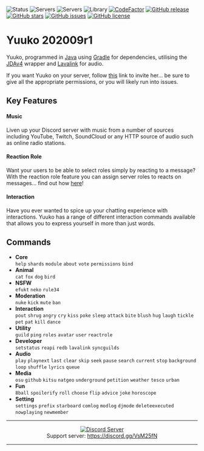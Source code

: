 ![Status](https://top.gg/api/widget/status/420682957007880223.svg)
![Servers](https://top.gg/api/widget/servers/420682957007880223.svg)
![Servers](https://top.gg/api/widget/upvotes/420682957007880223.svg)
![Library](https://top.gg/api/widget/lib/420682957007880223.svg)
[![CodeFactor](https://www.codefactor.io/repository/github/Yuuko-oh/yuuko/badge)](https://www.codefactor.io/repository/github/yuuko-oh/yuuko)
[![GitHub release](https://img.shields.io/github/release/Yuuko-oh/Yuuko.svg)](https://github.com/Yuuko-oh/Yuuko)
[![GitHub stars](https://img.shields.io/github/stars/Yuuko-oh/Yuuko.svg)](https://github.com/Yuuko-oh/Yuuko/stargazers)
[![GitHub issues](https://img.shields.io/github/issues/Yuuko-oh/Yuuko.svg)](https://github.com/Yuuko-oh/Yuuko/issues)
[![GitHub license](https://img.shields.io/github/license/Yuuko-oh/Yuuko.svg)](https://github.com/Yuuko-oh/Yuuko/blob/master/LICENSE)

# Yuuko 202009r1

Yuuko, programmed in [Java](https://www.oracle.com/uk/java/index.html) using [Gradle](https://gradle.org/) for dependencies, utilising the [JDAv4](https://github.com/DV8FromTheWorld/JDA) wrapper and [Lavalink](https://github.com/sedmelluq/lavaplayer) for audio.

If you want Yuuko on your server, follow [this](https://discordapp.com/oauth2/authorize?client_id=420682957007880223&permissions=8&scope=bot) link to invite her... be sure to give all the appropriate permissions, or you will likely run into issues.

## Key Features

#### Music
Liven up your Discord server with music from a number of sources including YouTube, Twitch, SoundCloud or any HTTP source of audio such as online radio stations.

#### Reaction Role
Want your users to be able to select roles simply by reacting to a message? With the reaction role feature you can assign server roles to reacts on messages... find out how [here](https://www.yuuko.info/tutorials.php)!

#### Interaction
Have you ever wanted to spice up your chatting experience with interactions. Yuuko has a range of different interaction commands available that allows you to express yourself in more than just words.

## Commands

* **Core** <br>
`help` `shards` `module` `about` `vote` `permissions` `bind`
* **Animal** <br>
`cat` `fox` `dog` `bird`
* **NSFW** <br>
`efukt` `neko` `rule34`
* **Moderation** <br>
`nuke` `kick` `mute` `ban`
* **Interaction** <br>
`pout` `shrug` `angry` `cry` `kiss` `poke` `sleep` `attack` `bite` `blush` `hug` `laugh` `tickle` `pet` `pat` `kill` `dance`
* **Utility** <br>
`guild` `ping` `roles` `avatar` `user` `reactrole`
* **Developer** <br>
`setstatus` `reapi` `redb` `lavalink` `syncguilds`
* **Audio** <br>
`play` `playnext` `last` `clear` `skip` `seek` `pause` `search` `current` `stop` `background` `loop` `shuffle` `lyrics` `queue`
* **Media** <br>
`osu` `github` `kitsu` `natgeo` `underground` `petition` `weather` `tesco` `urban`
* **Fun** <br>
`8ball` `spoilerify` `roll` `choose` `flip` `advice` `joke` `horoscope`
* **Setting** <br>
`settings` `prefix` `starboard` `comlog` `modlog` `djmode` `deleteexecuted` `nowplaying` `newmember`

---

<p align="center">
  <a href="https://discord.gg/VsM25fN"><img src="https://discordapp.com/api/guilds/368094427089993729/widget.png?style=banner3" alt="Discord Server"></a>
  <br>Support server: <a href="https://discord.gg/VsM25fN">https://discord.gg/VsM25fN</a>
</p>

---